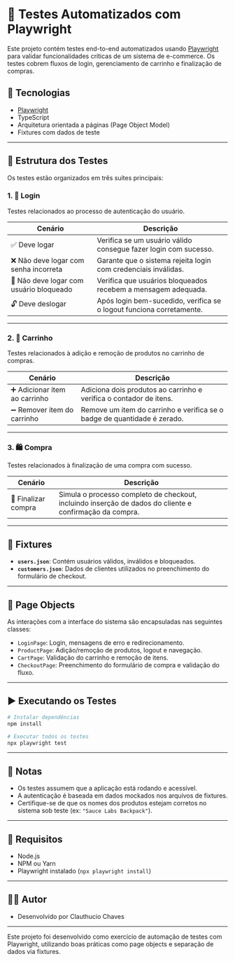 # 🧪 Testes Automatizados com Playwright

Este projeto contém testes end-to-end automatizados usando [Playwright](https://playwright.dev/) para validar funcionalidades críticas de um sistema de e-commerce. Os testes cobrem fluxos de login, gerenciamento de carrinho e finalização de compras.

## 🔧 Tecnologias

- [Playwright](https://playwright.dev/)
- TypeScript
- Arquitetura orientada a páginas (Page Object Model)
- Fixtures com dados de teste

---

## 📁 Estrutura dos Testes

Os testes estão organizados em três suítes principais:

### 1. 🔐 Login

Testes relacionados ao processo de autenticação do usuário.

| Cenário                                   | Descrição                                                                 |
|------------------------------------------|---------------------------------------------------------------------------|
| ✅ Deve logar                             | Verifica se um usuário válido consegue fazer login com sucesso.           |
| ❌ Não deve logar com senha incorreta     | Garante que o sistema rejeita login com credenciais inválidas.           |
| 🚫 Não deve logar com usuário bloqueado   | Verifica que usuários bloqueados recebem a mensagem adequada.            |
| 🔓 Deve deslogar                          | Após login bem-sucedido, verifica se o logout funciona corretamente.     |

---

### 2. 🛒 Carrinho

Testes relacionados à adição e remoção de produtos no carrinho de compras.

| Cenário                                  | Descrição                                                                 |
|-----------------------------------------|---------------------------------------------------------------------------|
| ➕ Adicionar item ao carrinho            | Adiciona dois produtos ao carrinho e verifica o contador de itens.       |
| ➖ Remover item do carrinho              | Remove um item do carrinho e verifica se o badge de quantidade é zerado. |

---

### 3. 🛍️ Compra

Testes relacionados à finalização de uma compra com sucesso.

| Cenário                     | Descrição                                                                 |
|----------------------------|---------------------------------------------------------------------------|
| 🧾 Finalizar compra         | Simula o processo completo de checkout, incluindo inserção de dados do cliente e confirmação da compra. |

---

## 📂 Fixtures

- **`users.json`**: Contém usuários válidos, inválidos e bloqueados.
- **`customers.json`**: Dados de clientes utilizados no preenchimento do formulário de checkout.

---

## 🧱 Page Objects

As interações com a interface do sistema são encapsuladas nas seguintes classes:

- `LoginPage`: Login, mensagens de erro e redirecionamento.
- `ProductPage`: Adição/remoção de produtos, logout e navegação.
- `CartPage`: Validação do carrinho e remoção de itens.
- `CheckoutPage`: Preenchimento do formulário de compra e validação do fluxo.

---

## ▶️ Executando os Testes

```bash
# Instalar dependências
npm install

# Executar todos os testes
npx playwright test
```

---

## 📝 Notas

- Os testes assumem que a aplicação está rodando e acessível.
- A autenticação é baseada em dados mockados nos arquivos de fixtures.
- Certifique-se de que os nomes dos produtos estejam corretos no sistema sob teste (ex: `"Sauce Labs Backpack"`).

---

## 📌 Requisitos

- Node.js
- NPM ou Yarn
- Playwright instalado (`npx playwright install`)

---

## 👨‍💻 Autor
 - Desenvolvido por Clauthucio Chaves

 ---
 
Este projeto foi desenvolvido como exercício de automação de testes com Playwright, utilizando boas práticas como page objects e separação de dados via fixtures.